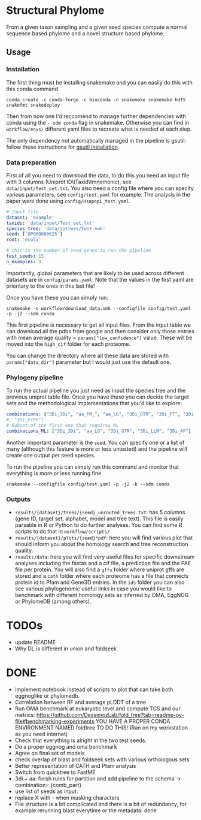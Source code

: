 # Structural Phylome

From a given taxon sampling and a given seed species compute a normal sequence based phylome and a novel structure based phylome.

## Usage

### Installation

The first thing must be installing snakemake and you can easily do this with this conda command

```
conda create -c conda-forge -c bioconda -n snakemake snakemake hdf5 snakefmt snakedeploy
```

Then from now one I'd reccomend to manage further dependencies with conda using the `--sdm conda` flag in snakemake. Otherwise you can find in `workflow/envs/` different yaml files to recreate what is needed at each step.

The only dependency not automatically managed in the pipeline is gsutil: follow these instructions for [gsutil installation](https://cloud.google.com/storage/docs/gsutil_install).

### Data preparation

First of all you need to download the data, to do this you need an input file with 3 columns (Uniprot ID\tTaxid\tmnemonic), see `data/input/Test_set.txt`. You also need a config file where you can specify various parameters, see `config/test.yaml` for example. The analysis in the paper were done using `config/Hsapopi_test.yaml`.

```yaml
# Input file
dataset: 'example'
taxids: 'data/input/Test_set.txt'
species_tree: 'data/sptrees/Test.nwk'
seed: ['UP000000625']
root: 'ecoli'

# this is the number of seed genes to run the pipeline
test_seeds: 15
n_examples: 3
```

Importantly, global parameters that are likely to be used across different datasets are in `config/params.yaml`. Note that the values in the first yaml are prioritary to the ones in this last file!

Once you have these you can simply run:

```
snakemake -s workflow/download_data.smk --configfile config/test.yaml -p -j2 --sdm conda
```

This first pipeline is necessary to get all input files. From the input table we can download all the pdbs from google and then consider only those entries with mean average quality > `params["low_confidence"]` value. These will be moved into the `high_cif` folder for each proteome.

You can change the directory where all these data are stored with `params["data_dir"]` parameter but I would just use the default one.

### Phylogeny pipeline

To run the actual pipeline you just need as input the species tree and the previous uniprot table file. Once you have these you can decide the target sets and the methodological implementations that you'd like to explore:

```yaml
combinations: ["3Di_3Di", "aa_FM_", "aa_LG", "3Di_GTR", "3Di_FT", "3Di_LLM", "3Di_AF"]
#, "3Di_FTPY"]
# Subset of the first one that requires ML 
combinations_ML: ["3Di_3Di", "aa_LG", "3Di_GTR", "3Di_LLM", "3Di_AF"]
```
<!-- modes: ['blast', 'fs', 'common', 'union'] -->

Another important parameter is the `seed`. You can specify one or a list of many (although this feature is more or less untested) and the pipeline will create one output per seed species.

To run the pipeline you can simply run this command and monitor that everything is more or less running fine.

```
snakemake --configfile config/test.yaml -p -j2 -k --sdm conda
```

### Outputs

* `results/{dataset}/trees/{seed}_unrooted_trees.txt`: has 5 columns (gene ID, target set, alphabet, model and tree text). This file is easily parsable in R or Python to do further analyses. You can find some R scripts to do that in `workflow/scripts/` 
* `results/{dataset}/plots/{seed}*pdf`: here you will find various plot that should inform you about the homology search and tree reconstruction quality.
* `results/data`: here you will find very useful files for specific downstream analyses including the fastas and a cif file, a prediction file and the PAE file per protein. You will also find a `gffs` folder where uniprot gffs are stored and a `cath` folder where each proteome has a file that connects protein id to Pfam and Gene3D entries. In the `ids` folder you can also see various phylogenomic useful links in case you would like to benchmark with different homology sets as inferred by OMA, EggNOG or PhylomeDB (among others).
<!-- * `results/{dataset}/homology/{seed}_{method}_brh.tsv`: these files are not used in automatic downstream analyses but may be useful for some further exploration of the results. -->

# TODOs

* update README
* Why DL is different in union and foldseek

# DONE

* implement notebook instead of scripts to plot that can take both eggnoglike or phylomedb.
* Correlation between RF and average pLDDT of a tree
* Run OMA benchmark at eukaryotic level and compute TCS and our metrics: https://github.com/DessimozLab/fold_tree?tab=readme-ov-file#benchmarking-experiments YOU HAVE A PROPER CONDA ENVIRONMENT NAMED foldtree TO DO THIS! (Ran on my workstation as you need internet)
* Check that everything is alright in the two test seeds. 
* Do a proper eggnog and oma benchmark
* Agree on final set of models
* check overlap of blast and foldseek sets with various orthologous sets
* Better representation of CATH and Pfam analysis
* Switch from quicktree to FastME
* 3di + aa: finish rules for partition and add pipeline to the schema -> combination= {comb_part}
* use list of seeds as input.
* replace X with - when masking characters
* File structure is a bit complicated and there is a bit of redundancy, for example rerunning blast everytime or the metadata: done
